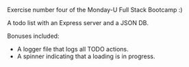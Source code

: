 Exercise number four of the Monday-U Full Stack Bootcamp :)

A todo list with an Express server and a JSON DB.

Bonuses included:
* A logger file that logs all TODO actions.
* A spinner indicating that a loading is in progress.
